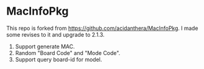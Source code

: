 MacInfoPkg
==========
This repo is forked from https://github.com/acidanthera/MacInfoPkg. I made some revises to it and upgrade to 2.1.3.

1. Support generate MAC.
2. Random "Board Code" and "Mode Code".
3. Support query board-id for model.
